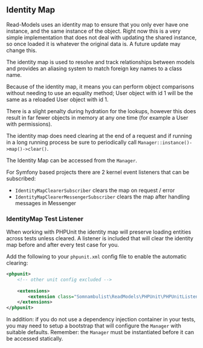 
## Identity Map

Read-Models uses an identity map to ensure that you only ever have one instance, and the same
instance of the object. Right now this is a very simple implementation that does not deal with
updating the shared instance, so once loaded it is whatever the original data is. A future
update may change this.

The identity map is used to resolve and track relationships between models and provides an
aliasing system to match foreign key names to a class name.

Because of the identity map, it means you can perform object comparisons without needing to use
an equality method; User object with id 1 will be the same as a reloaded User object with id 1.

There is a slight penalty during hydration for the lookups, however this does result in far
fewer objects in memory at any one time (for example a User with permissions).

The identity map does need clearing at the end of a request and if running in a long running
process be sure to periodically call `Manager::instance()->map()->clear()`.

The Identity Map can be accessed from the `Manager`.

For Symfony based projects there are 2 kernel event listeners that can be subscribed:

 * `IdentityMapClearerSubscriber` clears the map on request / error
 * `IdentityMapClearerMessengerSubscriber` clears the map after handling messages in Messenger

### IdentityMap Test Listener

When working with PHPUnit the identity map will preserve loading entities across tests unless
cleared. A listener is included that will clear the identity map before and after every test
case for you.

Add the following to your `phpunit.xml` config file to enable the automatic clearing:

```xml
<phpunit>
    <!-- other unit config excluded -->
    
    <extensions>
        <extension class="Somnambulist\ReadModels\PHPUnit\PHPUnitListener"/>
    </extensions>
</phpunit>
```

In addition: if you do not use a dependency injection container in your tests, you may need to
setup a bootstrap that will configure the `Manager` with suitable defaults. Remember: the
`Manager` must be instantiated before it can be accessed statically.
